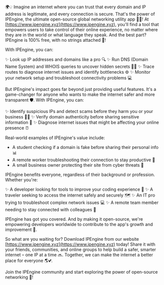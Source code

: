 🌍💡 Imagine an internet where you can trust that every domain and IP address is legitimate, and every connection is secure. That's the power of IPEngine, the ultimate open-source global networking utility app 📡🔥! At [https://www.ipengine.xyz](https://www.ipengine.xyz), you'll find a tool that empowers users to take control of their online experience, no matter where they are in the world or what language they speak. And the best part? IPEngine is 100% free, with no strings attached 💸!

With IPEngine, you can:

✨ Look up IP addresses and domains like a pro 🔍
✨ Run DNS (Domain Name System) and WHOIS queries to uncover hidden secrets 🕵️‍♀️
✨ Trace routes to diagnose internet issues and identify bottlenecks ⚙️
✨ Monitor your network setup and troubleshoot connectivity problems 💻

But IPEngine's impact goes far beyond just providing useful features. It's a game-changer for anyone who wants to make the internet safer and more transparent 🛡️. With IPEngine, you can:

✨ Identify suspicious IPs and detect scams before they harm you or your business 👮‍♀️
✨ Verify domain authenticity before sharing sensitive information 💸
✨ Diagnose internet issues that might be affecting your online presence ⏰

Real-world examples of IPEngine's value include:

* A student checking if a domain is fake before sharing their personal info 📊
* A remote worker troubleshooting their connection to stay productive 🔧
* A small business owner protecting their site from cyber threats 💼

IPEngine benefits everyone, regardless of their background or profession. Whether you're:

✨ A developer looking for tools to improve your coding experience 🚀
✨ A traveler seeking to access the internet safely and securely 🗺️
✨ An IT pro trying to troubleshoot complex network issues 💻
✨ A remote team member needing to stay connected with colleagues 📱

IPEngine has got you covered. And by making it open-source, we're empowering developers worldwide to contribute to the app's growth and improvement 🤖.

So what are you waiting for? Download IPEngine from our website [https://www.ipengine.xyz](https://www.ipengine.xyz) today! Share it with your friends, communities, and online groups to help build a safer, smarter internet – one IP at a time 🔜. Together, we can make the internet a better place for everyone 🌎💕.

Join the IPEngine community and start exploring the power of open-source networking 🌟!